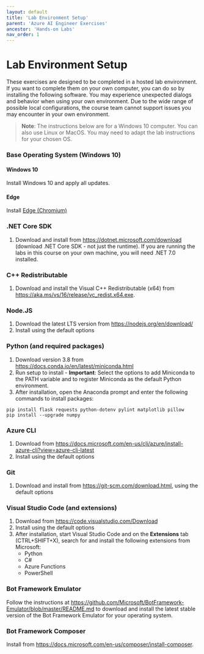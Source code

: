 ```yaml
---
layout: default
title: 'Lab Environment Setup'
parent: 'Azure AI Engineer Exercises'
ancestor: 'Hands-on Labs'
nav_order: 1
---
```


# Lab Environment Setup

These exercises are designed to be completed in a hosted lab environment. If you want to complete them on your own computer, you can do so by installing the following software. You may experience unexpected dialogs and behavior when using your own environment. Due to the wide range of possible local configurations, the course team cannot support issues you may encounter in your own environment.

> **Note**: The instructions below are for a Windows 10 computer. You can also use Linux or MacOS. You may need to adapt the lab instructions for your chosen OS.

### Base Operating System (Windows 10)

#### Windows 10

Install Windows 10 and apply all updates.

#### Edge

Install [Edge (Chromium)](https://microsoft.com/edge)

### .NET Core SDK

1. Download and install from https://dotnet.microsoft.com/download (download .NET Core SDK - not just the runtime). If you are running the labs in this course on your own machine, you will need .NET 7.0 installed.

### C++ Redistributable

1. Download and install the Visual C++ Redistributable (x64) from https://aka.ms/vs/16/release/vc_redist.x64.exe.

### Node.JS

1. Download the latest LTS version from https://nodejs.org/en/download/ 
2. Install using the default options

### Python (and required packages)

1. Download version 3.8 from https://docs.conda.io/en/latest/miniconda.html 
2. Run setup to install - **Important**: Select the options to add Miniconda to the PATH variable and to register Miniconda as the default Python environment.
3. After installation, open the Anaconda prompt and enter the following commands to install packages: 

```
pip install flask requests python-dotenv pylint matplotlib pillow
pip install --upgrade numpy
```

### Azure CLI

1. Download from https://docs.microsoft.com/en-us/cli/azure/install-azure-cli?view=azure-cli-latest 
2. Install using the default options

### Git

1. Download and install from https://git-scm.com/download.html, using the default options


### Visual Studio Code (and extensions)

1. Download from https://code.visualstudio.com/Download 
2. Install using the default options 
3. After installation, start Visual Studio Code and on the **Extensions** tab (CTRL+SHIFT+X), search for and install the following extensions from Microsoft:
    - Python
    - C#
    - Azure Functions
    - PowerShell


### Bot Framework Emulator

Follow the instructions at https://github.com/Microsoft/BotFramework-Emulator/blob/master/README.md to download and install the latest stable version of the Bot Framework Emulator for your operating system.

### Bot Framework Composer

Install from https://docs.microsoft.com/en-us/composer/install-composer.
